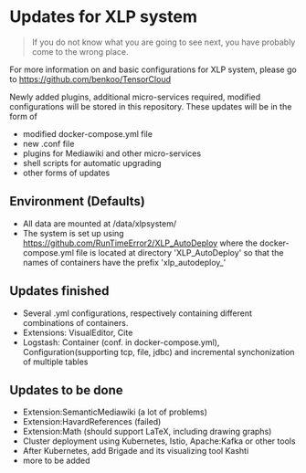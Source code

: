 # Updates for XLP system

> If you do not know what you are going to see next, you have probably come to the wrong place.

For more information on and basic configurations for XLP system, please go to 
https://github.com/benkoo/TensorCloud

Newly added plugins, additional micro-services required, modified configurations will be stored in this repository.
These updates will be in the form of

- modified docker-compose.yml file
- new .conf file
- plugins for Mediawiki and other micro-services
- shell scripts for automatic upgrading
- other forms of updates

## Environment (Defaults)

- All data are mounted at /data/xlpsystem/
- The system is set up using https://github.com/RunTimeError2/XLP_AutoDeploy where the docker-compose.yml file is located at directory 'XLP_AutoDeploy' so that the names of containers have the prefix 'xlp_autodeploy_'

## Updates finished

- Several .yml configurations, respectively containing different combinations of containers.
- Extensions: VisualEditor, Cite
- Logstash: Container (conf. in docker-compose.yml), Configuration(supporting tcp, file, jdbc) 
and incremental synchonization of multiple tables

## Updates to be done

- Extension:SemanticMediawiki (a lot of problems)
- Extension:HavardReferences (failed)
- Extension:Math (should support LaTeX, including drawing graphs)
- Cluster deployment using Kubernetes, Istio, Apache:Kafka or other tools
- After Kubernetes, add Brigade and its visualizing tool Kashti
- more to be added
